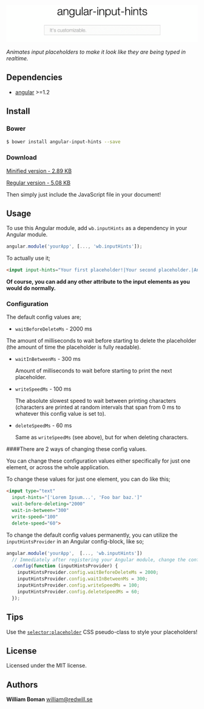 ![angular-input-hints](angular-input-hints.gif)

*Animates input placeholders to make it look like they are being typed in realtime.*

## Dependencies

- [angular](https://github.com/angular/angular.js) >=1.2

## Install

### Bower

```bash
$ bower install angular-input-hints --save
```
### Download

[Minified version - 2.89 KB](https://github.com/williamboman/angular-input-hints/releases/download/v1.0.0/angular-input-hints.min.js)

[Regular version - 5.08 KB](https://github.com/williamboman/angular-input-hints/releases/download/v1.0.0/angular-input-hints.js)

Then simply just include the JavaScript file in your document!

## Usage

To use this Angular module, add `wb.inputHints` as a dependency in your Angular module.

```js
angular.module('yourApp', [..., 'wb.inputHints']);
```

To actually use it;

```html
<input input-hints="Your first placeholder!|Your second placeholder.|And so on..">
```

**Of course, you can add any other attribute to the input elements as you would do normally.**

### Configuration

The default config values are;
- `waitBeforeDeleteMs` - 2000 ms

 The amount of milliseconds to wait before starting to delete the placeholder (the amount of time the placeholder is fully readable).
- `waitInBetweenMs` - 300 ms

  Amount of milliseconds to wait before starting to print the next placeholder.

- `writeSpeedMs` - 100 ms

  The absolute slowest speed to wait between printing characters (characters are printed at random intervals that span from 0 ms to whatever this config value is set to).

- `deleteSpeedMs` - 60 ms

  Same as `writeSpeedMs` (see above), but for when deleting characters.


####There are 2 ways of changing these config values.

You can change these configuration values either specifically for just one element, or across the whole application.

To change these values for just one element, you can do like this;

```html
<input type="text"
  input-hints="['Lorem Ipsum...', 'Foo bar baz.']"
  wait-before-deleting="2000"
  wait-in-between="300"
  write-speed="100"
  delete-speed="60">
```

To change the default config values permanently, you can utilize the `inputHintsProvider` in an Angular config-block, like so;

```js
angular.module('yourApp',  [..., 'wb.inputHints'])
  // Immediately after registering your Angular module, change the config values.
  .config(function (inputHintsProvider) {
    inputHintsProvider.config.waitBeforeDeleteMs = 2000;
    inputHintsProvider.config.waitInBetweenMs = 300;
    inputHintsProvider.config.writeSpeedMs = 100;
    inputHintsProvider.config.deleteSpeedMs = 60;
  });
```

## Tips

Use the [`selector:placeholder`](http://css-tricks.com/snippets/css/style-placeholder-text/) CSS pseudo-class to style your placeholders!

## License

Licensed under the MIT license.

## Authors

**William Boman** <william@redwill.se>
